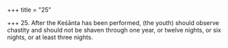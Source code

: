 +++
title = "25"

+++
25. After the Keśānta has been performed, (the youth) should observe chastity and should not be shaven through one year, or twelve nights, or six nights, or at least three nights.
